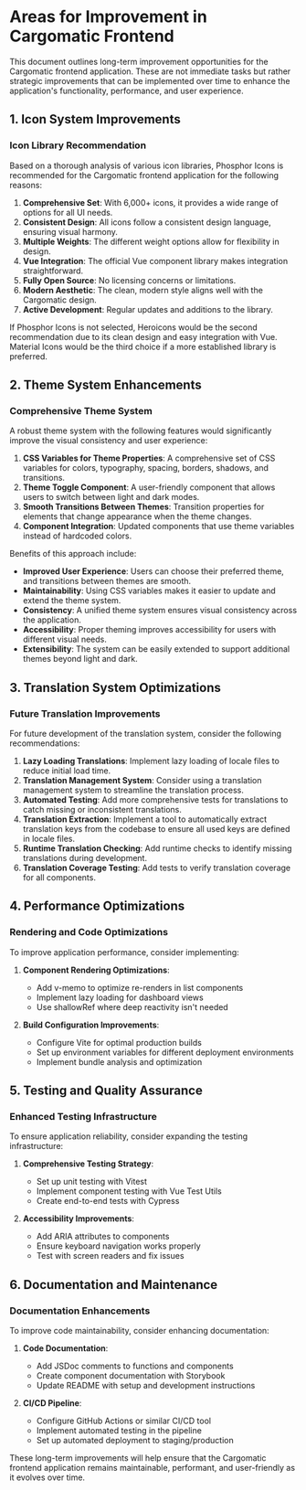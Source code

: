 # Areas for Improvement in Cargomatic Frontend

This document outlines long-term improvement opportunities for the Cargomatic frontend application. These are not immediate tasks but rather strategic improvements that can be implemented over time to enhance the application's functionality, performance, and user experience.

## 1. Icon System Improvements

### Icon Library Recommendation

Based on a thorough analysis of various icon libraries, Phosphor Icons is recommended for the Cargomatic frontend application for the following reasons:

1. **Comprehensive Set**: With 6,000+ icons, it provides a wide range of options for all UI needs.
2. **Consistent Design**: All icons follow a consistent design language, ensuring visual harmony.
3. **Multiple Weights**: The different weight options allow for flexibility in design.
4. **Vue Integration**: The official Vue component library makes integration straightforward.
5. **Fully Open Source**: No licensing concerns or limitations.
6. **Modern Aesthetic**: The clean, modern style aligns well with the Cargomatic design.
7. **Active Development**: Regular updates and additions to the library.

If Phosphor Icons is not selected, Heroicons would be the second recommendation due to its clean design and easy integration with Vue. Material Icons would be the third choice if a more established library is preferred.

## 2. Theme System Enhancements

### Comprehensive Theme System

A robust theme system with the following features would significantly improve the visual consistency and user experience:

1. **CSS Variables for Theme Properties**: A comprehensive set of CSS variables for colors, typography, spacing, borders, shadows, and transitions.
2. **Theme Toggle Component**: A user-friendly component that allows users to switch between light and dark modes.
3. **Smooth Transitions Between Themes**: Transition properties for elements that change appearance when the theme changes.
4. **Component Integration**: Updated components that use theme variables instead of hardcoded colors.

Benefits of this approach include:
- **Improved User Experience**: Users can choose their preferred theme, and transitions between themes are smooth.
- **Maintainability**: Using CSS variables makes it easier to update and extend the theme system.
- **Consistency**: A unified theme system ensures visual consistency across the application.
- **Accessibility**: Proper theming improves accessibility for users with different visual needs.
- **Extensibility**: The system can be easily extended to support additional themes beyond light and dark.

## 3. Translation System Optimizations

### Future Translation Improvements

For future development of the translation system, consider the following recommendations:

1. **Lazy Loading Translations**: Implement lazy loading of locale files to reduce initial load time.
2. **Translation Management System**: Consider using a translation management system to streamline the translation process.
3. **Automated Testing**: Add more comprehensive tests for translations to catch missing or inconsistent translations.
4. **Translation Extraction**: Implement a tool to automatically extract translation keys from the codebase to ensure all used keys are defined in locale files.
5. **Runtime Translation Checking**: Add runtime checks to identify missing translations during development.
6. **Translation Coverage Testing**: Add tests to verify translation coverage for all components.

## 4. Performance Optimizations

### Rendering and Code Optimizations

To improve application performance, consider implementing:

1. **Component Rendering Optimizations**:
   - Add v-memo to optimize re-renders in list components
   - Implement lazy loading for dashboard views
   - Use shallowRef where deep reactivity isn't needed

2. **Build Configuration Improvements**:
   - Configure Vite for optimal production builds
   - Set up environment variables for different deployment environments
   - Implement bundle analysis and optimization

## 5. Testing and Quality Assurance

### Enhanced Testing Infrastructure

To ensure application reliability, consider expanding the testing infrastructure:

1. **Comprehensive Testing Strategy**:
   - Set up unit testing with Vitest
   - Implement component testing with Vue Test Utils
   - Create end-to-end tests with Cypress

2. **Accessibility Improvements**:
   - Add ARIA attributes to components
   - Ensure keyboard navigation works properly
   - Test with screen readers and fix issues

## 6. Documentation and Maintenance

### Documentation Enhancements

To improve code maintainability, consider enhancing documentation:

1. **Code Documentation**:
   - Add JSDoc comments to functions and components
   - Create component documentation with Storybook
   - Update README with setup and development instructions

2. **CI/CD Pipeline**:
   - Configure GitHub Actions or similar CI/CD tool
   - Implement automated testing in the pipeline
   - Set up automated deployment to staging/production

These long-term improvements will help ensure that the Cargomatic frontend application remains maintainable, performant, and user-friendly as it evolves over time.
